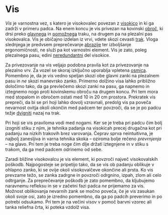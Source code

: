 # Vis

_Vis_ je varnostna vez, s katero je visokovalec povezan z [visokico](visokica) in ki ga zadrži v primeru padca. Na enem koncu je vis privezan na kovinski [obroč](obroc-visa), ki drsi preko [glavnega](glavni-trak) in [pomožnega](pomozni-trak) traku, na drugem pa na plezalni pas visokovalca. Vis je običajno izdelan iz vrvi, vdete skozi cevasti [trak](trak). Vloga slednjega je predvsem preprečevanje [abrazije](abrazija) ter izboljšanje ergonomičnosti, ne služi pa kot varnostni element. Vis je zato, poleg plezalnega pasu, edini [neredundantni](redundanca) del visokice.

Za privezovanje na vis veljajo podobna pravila kot za privezovanje na plezalno vrv. Za vozel se skoraj izključno uporablja vpletena [osmica](osmica). Pomembno je, da je vis vedno speljan skozi obe glavni zanki na plezalnem pasu in _ne_ skozi manevrsko zanko. Primerno dolžino visa lahko približno določimo tako, da ga prevlečemo skozi zanki na pasu, ga napnemo in iztegnemo nogo proti kovinskemu obroču na drugem koncu. Pri tem mora med stopalom in obročem ostati med 10 in 20 cm prostora. Prekratek vis prepreči, da bi se pri hoji lahko dovolj vzravnali, predolg vis pa poveča nevarnost ovitja okoli okončin med padcem ter povzroči, da se je po padcu težje [dvigniti](dvig-na-trak) nazaj na trak.

Pri hoji se vis praviloma vodi med nogami. Ker se je treba pri padcu čim bolj izogniti stiku z njim, je tehnika padanja na visokicah precej drugačna kot pri padanju na nizkih trakovih brez varovanja. Čeprav sprva neintuitivna, je najbolj zanesljiva in varna tehnika skoka – oziroma bolje rečeno _prevrnjenja_ – na glavo. Pri tem je treba noge čim dlje držati iztegnjene in v stiku s trakom, da ga med padcem odrinemo od sebe.

Zaradi bližine visokovalcu je vis element, ki povzroči največ visokovalskih poškodb. Najpogosteje se pripetijo tako, da se vis ob padanju oblikuje v ohlapno zanko, ki se ovije okoli visokovalčeve okončine ali prsta. Ko vis prevzame težo, se zanka zadrgne in povzroči odrgnino, izpah, zlom ali celo odtrganje. Za preprečevanje poškodb je zato pomembno, da kljubujemo naravnemu refleksu in se v začetni fazi padca _ne_ prijemamo za vis. Možnost oblikovanja nevarnih zank se močno poveča, če je vis zasukan okoli svoje osi, zato je izredno pomembno, da ga po padcih preverimo in po potrebi odsukamo. Pri tem je na večini visov v pomoč barvni vzorec ali tanka reliefna črta, ki poteka vzdolž visa.
